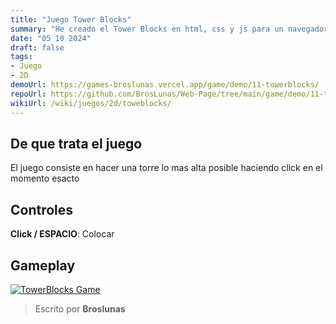 ```yaml
---
title: "Juego Tower Blocks"
summary: "He creado el Tower Blocks en html, css y js para un navegador"
date: "05 10 2024"
draft: false
tags:
- Juego
- 2D
demoUrl: https://games-broslunas.vercel.app/game/demo/11-towerblocks/
repoUrl: https://github.com/BrosLunas/Web-Page/tree/main/game/demo/11-towerblocks/
wikiUrl: /wiki/juegos/2d/toweblocks/
---
```


## De que trata el juego
El juego consiste en hacer una torre lo mas alta posible haciendo click en el momento esacto

## Controles
**Click / ESPACIO**: Colocar

## Gameplay
[![TowerBlocks Game](/img/games/towerblocks.png)](/video/gameplay/towerblocks.mp4)

> Escrito por **Broslunas**